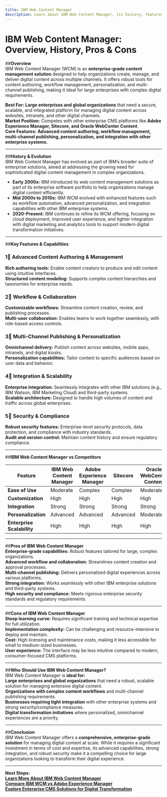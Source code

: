 ```yaml
---
title: IBM Web Content Manager
description: Learn about IBM Web Content Manager, its history, features, and how it compares to other enterprise content management platforms.
---
```


# **IBM Web Content Manager: Overview, History, Pros & Cons**

##**Overview**  
IBM Web Content Manager (WCM) is an **enterprise-grade content management solution** designed to help organizations create, manage, and deliver digital content across multiple channels. It offers robust tools for content authoring, workflow management, personalization, and multi-channel publishing, making it ideal for large enterprises with complex digital requirements.

 **Best For:** **Large enterprises and global organizations** that need a secure, scalable, and integrated platform for managing digital content across websites, intranets, and other digital channels.  
 **Market Position:** Competes with other enterprise CMS platforms like **Adobe Experience Manager, Sitecore, and Oracle WebCenter Content**.  
 **Core Features:** **Advanced content authoring, workflow management, multi-channel publishing, personalization, and integration with other enterprise systems.**

---

##**History & Evolution**  
IBM Web Content Manager has evolved as part of IBM’s broader suite of enterprise solutions, aimed at addressing the growing need for sophisticated digital content management in complex organizations.

- **Early 2000s:** IBM introduced its web content management solutions as part of its enterprise software portfolio to help organizations manage digital content efficiently.
- **Mid 2000s to 2010s:** IBM WCM evolved with enhanced features such as workflow automation, advanced personalization, and integration capabilities with other IBM enterprise systems.
- **2020-Present:** IBM continues to refine its WCM offering, focusing on cloud deployment, improved user experience, and tighter integration with digital marketing and analytics tools to support modern digital transformation initiatives.

---

##**Key Features & Capabilities**

### **1⃣ Advanced Content Authoring & Management**  
 **Rich authoring tools:** Enable content creators to produce and edit content using intuitive interfaces.  
 **Structured content modeling:** Supports complex content hierarchies and taxonomies for enterprise needs.

### **2⃣ Workflow & Collaboration**  
 **Customizable workflows:** Streamline content creation, review, and publishing processes.  
 **Multi-user collaboration:** Enables teams to work together seamlessly, with role-based access controls.

### **3⃣ Multi-Channel Publishing & Personalization**  
 **Omnichannel delivery:** Publish content across websites, mobile apps, intranets, and digital kiosks.  
 **Personalization capabilities:** Tailor content to specific audiences based on user data and behavior.

### **4⃣ Integration & Scalability**  
 **Enterprise integration:** Seamlessly integrates with other IBM solutions (e.g., IBM Watson, IBM Marketing Cloud) and third-party systems.  
 **Scalable architecture:** Designed to handle high volumes of content and traffic across global enterprises.

### **5⃣ Security & Compliance**  
 **Robust security features:** Enterprise-level security protocols, data protection, and compliance with industry standards.  
 **Audit and version control:** Maintain content history and ensure regulatory compliance.

---

##**IBM Web Content Manager vs Competitors**

| Feature                   | IBM Web Content Manager | Adobe Experience Manager | Sitecore         | Oracle WebCenter Content |
|---------------------------|-------------------------|--------------------------|------------------|--------------------------|
| **Ease of Use**           |  Moderate              |  Complex               |  Complex        |  Moderate               |
| **Customization**         |  High                 |  High                  |  High          |  High                  |
| **Integration**           |  Strong               |  Strong                |  Strong        |  Strong                |
| **Personalization**       |  Advanced             |  Advanced              |  Advanced      |  Moderate              |
| **Enterprise Scalability**|  High                |  High                  |  High          |  High                  |

---

##**Pros of IBM Web Content Manager**  
 **Enterprise-grade capabilities:** Robust features tailored for large, complex organizations.  
 **Advanced workflow and collaboration:** Streamlines content creation and approval processes.  
 **Multi-channel publishing:** Delivers personalized digital experiences across various platforms.  
 **Strong integration:** Works seamlessly with other IBM enterprise solutions and third-party systems.  
 **High security and compliance:** Meets rigorous enterprise security standards and regulatory requirements.

---

##**Cons of IBM Web Content Manager**  
 **Steep learning curve:** Requires significant training and technical expertise for full utilization.  
 **Implementation complexity:** Can be challenging and resource-intensive to deploy and maintain.  
 **Cost:** High licensing and maintenance costs, making it less accessible for small to medium-sized businesses.  
 **User experience:** The interface may be less intuitive compared to modern, consumer-focused CMS platforms.

---

##**Who Should Use IBM Web Content Manager?**  
IBM Web Content Manager is **ideal for:**  
 **Large enterprises and global organizations** that need a robust, scalable solution for managing extensive digital content.  
 **Organizations with complex content workflows** and multi-channel publishing requirements.  
 **Businesses requiring tight integration** with other enterprise systems and strong security/compliance measures.  
 **Digital transformation initiatives** where personalized, omnichannel experiences are a priority.

---

##**Conclusion**  
IBM Web Content Manager offers a **comprehensive, enterprise-grade solution** for managing digital content at scale. While it requires a significant investment in terms of cost and expertise, its advanced capabilities, strong integration, and robust security make it a compelling choice for large organizations looking to transform their digital experience.

---

 **Next Steps:**  
 **[Learn More About IBM Web Content Manager](https://www.ibm.com/products/web-content-manager)**  
 **[Compare IBM WCM vs Adobe Experience Manager](#)**  
 **[Explore Enterprise CMS Solutions for Digital Transformation](#)**
